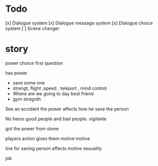 # Todo

[x] Dialogue system
    [x] Dialogue message system
    [x] Dialogue choice system
[ ] Scene changer

# story
power choice first question

has power
- save some one 
- strengt, flight ,speed , teleport , mind control
- Where are we going to day best friend
- gym  stregnth

See an accident
the power affects how he save the person

No heros
good people and bad people.
vigilante

got the power from stone

players action gives them motive motive

line for saving person affects motive
sexuality 

job
